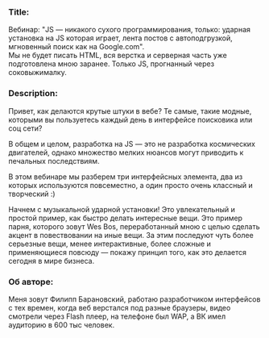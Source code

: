 ### Title:

Вебинар: "JS — никакого сухого программирования, только: ударная установка на JS которая играет, лента постов с автоподгрузкой, мгновенный поиск как на Google.com".  
Мы не будет писать HTML, вся верстка и серверная часть уже подготовлена мною заранее. Только JS, прогнанный через соковыжималку.


### Description:

Привет, как делаются крутые штуки в вебе? Те самые, такие модные, которыми вы пользуетесь каждый день в интерфейсе поисковика или соц сети?

В общем и целом, разработка на JS — это не разработка космических двигателей, однако множество мелких нюансов могут приводить к печальных последствиям.

В этом вебинаре мы разберем три интерфейсных элемента, два из которых используются повсеместно, а один просто очень классный и творческий :)

Начнем с музыкальной ударной установки! Это увлекательный и простой пример, как быстро делать интересные вещи.
Это пример парня, которого зовут Wes Bos, переработанный мною с целью сделать акцент в повествовании на иные вещи. За этим последуют чуть более серьезные вещи, менее интерактивные, более сложные и применяющиеся повсюду — покажу принцип того, как это делается сегодня в мире бизнеса.


### Об авторе:

Меня зовут Филипп Барановский, работаю разработчиком интерфейсов с тех времен, когда веб верстался под разные браузеры, видео смотрели через Flash плеер, на телефоне был WAP, а ВК имел аудиторию в 600 тыс человек.